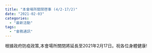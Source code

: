 ```yaml
---
title: "本會場所關閉啓事 (4/2-17/2)"
date: "2021-02-03"
categories: 
  - "最新活動"
tags: 
  - "會務通訊"
---
```


根據政府防疫政策,本會場所關閉將延長至2021年2月17日。祝各位身體健康!
